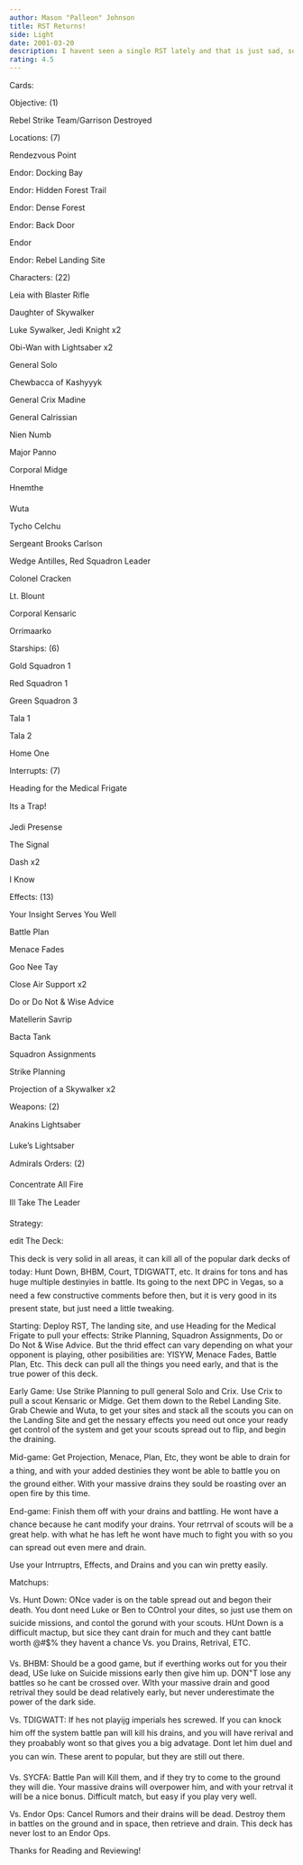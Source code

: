 ```yaml
---
author: Mason "Palleon" Johnson
title: RST Returns!
side: Light
date: 2001-03-20
description: I havent seen a single RST lately and that is just sad, so I plan to bring the idea of this great deck back to the people of Decktech.
rating: 4.5
---
```

Cards: 

Objective: (1) 
Rebel Strike Team/Garrison Destroyed 

Locations: (7) 
Rendezvous Point 
Endor: Docking Bay 
Endor: Hidden Forest Trail 
Endor: Dense Forest 
Endor: Back Door 
Endor 
Endor: Rebel Landing Site 

Characters: (22) 
Leia with Blaster Rifle 
Daughter of Skywalker 
Luke Sywalker, Jedi Knight x2 
Obi-Wan with Lightsaber x2 
General Solo 
Chewbacca of Kashyyyk 
General Crix Madine 
General Calrissian 
Nien Numb 
Major Panno 
Corporal Midge 
Hnemthe 
Wuta 
Tycho Celchu 
Sergeant Brooks Carlson 
Wedge Antilles, Red Squadron Leader 
Colonel Cracken 
Lt. Blount 
Corporal Kensaric 
Orrimaarko 

Starships: (6) 
Gold Squadron 1 
Red Squadron 1 
Green Squadron 3 
Tala 1 
Tala 2 
Home One 

Interrupts: (7) 
Heading for the Medical Frigate 
Its a Trap! 
Jedi Presense 
The Signal 
Dash x2 
I Know 

Effects: (13) 
Your Insight Serves You Well 
Battle Plan 
Menace Fades 
Goo Nee Tay 
Close Air Support x2 
Do or Do Not & Wise Advice 
Matellerin Savrip 
Bacta Tank 
Squadron Assignments 
Strike Planning 
Projection of a Skywalker x2 

Weapons: (2) 
Anakins Lightsaber 
Luke’s Lightsaber 

Admirals Orders: (2) 
Concentrate All Fire 
Ill Take The Leader  

Strategy: 

 
edit The Deck: 

This deck is very solid in all areas, it can kill all of the popular dark decks of today: Hunt Down, BHBM, Court, TDIGWATT, etc. It drains for tons and has huge multiple destinyies in battle. Its going to the next DPC in Vegas, so a need a few constructive comments before then, but it is very good in its present state, but just need a little tweaking. 

Starting: Deploy RST, The landing site, and use Heading for the Medical Frigate to pull your effects: Strike Planning, Squadron Assignments, Do or Do Not & Wise Advice. But the thrid effect can vary depending on what your opponent is playing, other posibilities are: YISYW, Menace Fades, Battle Plan, Etc. This deck can pull all the things you need early, and that is the true power of this deck. 

Early Game: Use Strike Planning to pull general Solo and Crix. Use Crix to pull a scout Kensaric or Midge. Get them down to the Rebel Landing Site. Grab Chewie and Wuta, to get your sites and stack all the scouts you can on the Landing Site and get the nessary effects you need out once your ready get control of the system and get your scouts spread out to flip, and begin the draining. 

Mid-game: Get Projection, Menace, Plan, Etc, they wont be able to drain for a thing, and with your added destinies they wont be able to battle you on the ground either. With your massive drains they sould be roasting over an open fire by this time. 

End-game: Finish them off with your drains and battling. He wont have a chance because he cant modify your drains. Your retrrval of scouts will be a great help. with what he has left he wont have much to fight you with so you can spread out even mere and drain. 

Use your Intrruptrs, Effects, and Drains and you can win pretty easily. 

Matchups: 
Vs. Hunt Down: ONce vader is on the table spread out and begon their death. You dont need Luke or Ben to COntrol your dites, so just use them on suicide missions, and contol the gorund with your scouts. HUnt Down is a difficult mactup, but sice they cant drain for much and they cant battle worth @#$% they havent a chance Vs. you Drains, Retrival, ETC. 

Vs. BHBM: Should be a good game, but if everthing works out for you their dead, USe luke on Suicide missions early then give him up. DON"T lose any battles so he cant be crossed over. WIth your massive drain and good retrival they sould be dead relatively early, but never underestimate the power of the dark side. 

Vs. TDIGWATT: If hes not playijg imperials hes screwed. If you can knock him off the system battle pan will kill his drains, and you will have rerival and they proabably wont so that gives you a big advatage. Dont let him duel and you can win. These arent to popular, but they are still out there. 

Vs. SYCFA: Battle Pan will Kill them, and if they try to come to the ground they will die. Your massive drains will overpower him, and with your retrval it will be a nice bonus. Difficult match, but easy if you play very well. 

Vs. Endor Ops: Cancel Rumors and their drains will be dead. Destroy them in battles on the ground and in space, then retrieve and drain. This deck has never lost to an Endor Ops. 

Thanks for Reading and Reviewing!   